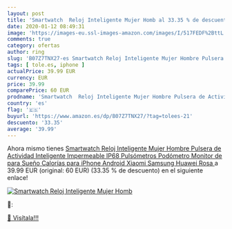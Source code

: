 ```yaml
---
layout: post
title: 'Smartwatch  Reloj Inteligente Mujer Homb al 33.35 % de descuento'
date: 2020-01-12 08:49:31
image: 'https://images-eu.ssl-images-amazon.com/images/I/517FEDF%2BttL._SL200_.jpg'
comments: true
category: ofertas
author: ring
slug: 'B07Z7TNX27-es Smartwatch Reloj Inteligente Mujer Hombre Pulsera de...'
tags: [ tole.es, iphone ]
actualPrice: 39.99 EUR
currency: EUR
price: 39.99
comparePrice: 60 EUR
prodname: 'Smartwatch  Reloj Inteligente Mujer Hombre Pulsera de Actividad Inteligente Impermeable IP68 Pulsómetros Podómetro Monitor de para Sueño Calorías para iPhone Android Xiaomi Samsung Huawei  Rosa '
country: 'es'
flag: '🇪🇸'
buyurl: 'https://www.amazon.es/dp/B07Z7TNX27/?tag=tolees-21'
descuento: '33.35'
average: '39.99'
---
```


Ahora mismo tienes [Smartwatch  Reloj Inteligente Mujer Hombre Pulsera de Actividad Inteligente Impermeable IP68 Pulsómetros Podómetro Monitor de para Sueño Calorías para iPhone Android Xiaomi Samsung Huawei  Rosa ](https://www.amazon.es/dp/B07Z7TNX27/?tag=tolees-21) a 39.99 EUR (original: 60 EUR) (33.35 %  de descuento) en el siguiente enlace!

[![Smartwatch  Reloj Inteligente Mujer Homb](https://images-eu.ssl-images-amazon.com/images/I/517FEDF%2BttL._SL200_.jpg)](https://www.amazon.es/dp/B07Z7TNX27/?tag=tolees-21)

🔎:


[🛒 Visítala!!!](https://www.amazon.es/dp/B07Z7TNX27/?tag=tolees-21)
